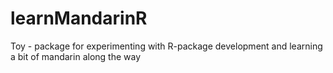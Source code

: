 # learnMandarinR

Toy - package for experimenting with R-package development and learning a bit of mandarin along the way
